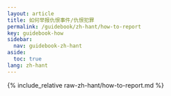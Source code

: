 ```yaml
---
layout: article
title: 如何举报仇恨事件/仇恨犯罪
permalink: /guidebook/zh-hant/how-to-report
key: guidebook-how
sidebar:
  nav: guidebook-zh-hant
aside:
  toc: true
lang: zh-hant
---
```


{% include_relative raw-zh-hant/how-to-report.md %}
